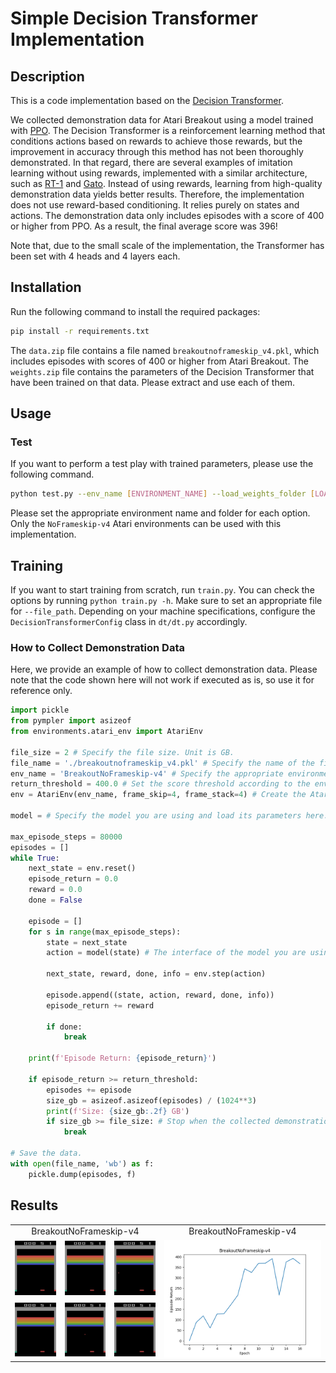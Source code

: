 # Simple Decision Transformer Implementation

## Description
This is a code implementation based on the [Decision Transformer](https://arxiv.org/abs/2106.01345).

We collected demonstration data for Atari Breakout using a model trained with [PPO]().
The Decision Transformer is a reinforcement learning method that conditions actions based on rewards to achieve those rewards, but the improvement in accuracy through this method has not been thoroughly demonstrated.
In that regard, there are several examples of imitation learning without using rewards, implemented with a similar architecture, such as [RT-1](https://robotics-transformer1.github.io/) and [Gato](https://arxiv.org/abs/2205.06175).
Instead of using rewards, learning from high-quality demonstration data yields better results.
Therefore, the implementation does not use reward-based conditioning. It relies purely on states and actions.
The demonstration data only includes episodes with a score of 400 or higher from PPO. As a result, the final average score was 396!

Note that, due to the small scale of the implementation, the Transformer has been set with 4 heads and 4 layers each.

## Installation
Run the following command to install the required packages:
```bash
pip install -r requirements.txt
```
The `data.zip` file contains a file named `breakoutnoframeskip_v4.pkl`, which includes episodes with scores of 400 or higher from Atari Breakout.
The `weights.zip` file contains the parameters of the Decision Transformer that have been trained on that data. 
Please extract and use each of them.

## Usage
### Test
If you want to perform a test play with trained parameters, please use the following command.
```bash
python test.py --env_name [ENVIRONMENT_NAME] --load_weights_folder [LOAD_WEIGHTS_FOLDER]
```
Please set the appropriate environment name and folder for each option. Only the `NoFrameskip-v4` Atari environments can be used with this implementation.

## Training
If you want to start training from scratch, run `train.py`. You can check the options by running `python train.py -h`. Make sure to set an appropriate file for `--file_path`. Depending on your machine specifications, configure the `DecisionTransformerConfig` class in `dt/dt.py` accordingly.

### How to Collect Demonstration Data
Here, we provide an example of how to collect demonstration data. Please note that the code shown here will not work if executed as is, so use it for reference only.
```python
import pickle
from pympler import asizeof
from environments.atari_env import AtariEnv

file_size = 2 # Specify the file size. Unit is GB.
file_name = './breakoutnoframeskip_v4.pkl' # Specify the name of the file to save.
env_name = 'BreakoutNoFrameskip-v4' # Specify the appropriate environment name.
return_threshold = 400.0 # Set the score threshold according to the environment.
env = AtariEnv(env_name, frame_skip=4, frame_stack=4) # Create the Atari environment.

model = # Specify the model you are using and load its parameters here.

max_episode_steps = 80000
episodes = []
while True:
    next_state = env.reset()
    episode_return = 0.0
    reward = 0.0
    done = False

    episode = []
    for s in range(max_episode_steps):
        state = next_state
        action = model(state) # The interface of the model you are using may not be like this.

        next_state, reward, done, info = env.step(action)
        
        episode.append((state, action, reward, done, info))
        episode_return += reward

        if done:
            break

    print(f'Episode Return: {episode_return}')

    if episode_return >= return_threshold:
        episodes += episode
        size_gb = asizeof.asizeof(episodes) / (1024**3)
        print(f'Size: {size_gb:.2f} GB')
        if size_gb >= file_size: # Stop when the collected demonstration data exceeds the specified file size.
            break

# Save the data.
with open(file_name, 'wb') as f:
    pickle.dump(episodes, f)
```

## Results
<table>
    <tbody>
        <tr>
            <td colspan="3" style="text-align: center;">BreakoutNoFrameskip-v4</td>
            <td style="text-align: center;">BreakoutNoFrameskip-v4</td>
        </tr>
        <tr>
            <td><img src="./gifs/breakoutnoframeskip_v4_0.gif"></td>
            <td><img src="./gifs/breakoutnoframeskip_v4_1.gif"></td>
            <td><img src="./gifs/breakoutnoframeskip_v4_2.gif"></td>
            <td rowspan="2"><img src="./plots/breakoutnoframeskip_v4.png"></td>
        </tr>
        <tr>
            <td><img src="./gifs/breakoutnoframeskip_v4_3.gif"></td>
            <td><img src="./gifs/breakoutnoframeskip_v4_4.gif"></td>
            <td><img src="./gifs/breakoutnoframeskip_v4_5.gif"></td>
        </tr>
    </tbody>
</table>


